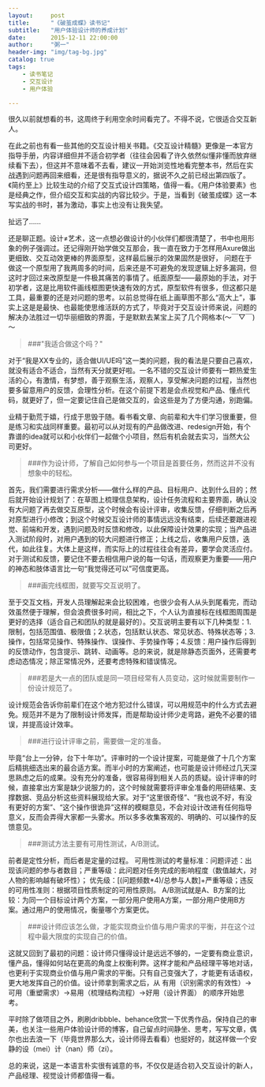 ```yaml
---
layout:     post
title:      "《破茧成蝶》读书记"
subtitle:   "用户体验设计师的养成计划"
date:       2015-12-11 22:00:00
author:     "粥一"
header-img: "img/tag-bg.jpg"
catalog: true
tags:
    - 读书笔记
    - 交互设计
    - 用户体验

---
```


很久以前就想看的书，这周终于利用空余时间看完了。不得不说，它很适合交互新人。

在此之前也有看一些其他的交互设计相关书籍。《交互设计精髓》更像是一本官方指导手册，内容详细但并不适合初学者（往往会因看了许久依然似懂非懂而放弃继续看下去），但这并不意味着不去看，建议一开始浏览性地看完整本书，然后在实战遇到问题再回来细看，还是很有指导意义的，据说不久之前已经出第四版了。《简约至上》比较生动的介绍了交互式设计四策略，值得一看。《用户体验要素》也是经典之作，但介绍交互和实战的内容比较少。于是，当看到《破茧成蝶》这一本写实战的书时，甚为激动，事实上也没有让我失望。

扯远了……

还是聊正题。设计≠艺术，这一点想必做设计的小伙伴们都很清楚了，书中也用形象的例子强调过。还记得刚开始学做交互那会，我一直在致力于怎样用Axure做出更细致、交互动效更棒的界面原型，这样最后展示的效果固然是很好， 问题在于做这一个原型用了我两周多的时间，后来还是不可避免的发现逻辑上好多漏洞，但这时才回过来改原型是一件极其痛苦的事情了。纸面原型——最原始的手法，对于初学者，这是比用软件画线框图更快速有效的方式，原型软件有很多，但这都只是工具，最重要的还是对问题的思考。以前总觉得在纸上画草图不那么“高大上”，事实上这是是最快、也最能使思维活跃的方式了，毕竟对于交互设计师来说，问题的解决办法胜过一切华丽细致的界面，于是默默去某宝上买了几个网格本(～￣▽￣)～

>###"我适合做这个吗？"

对于“我是XX专业的，适合做UI/UE吗”这一类的问题，我的看法是只要自己喜欢，就没有适合不适合，当然有天分就更好啦。一名不错的交互设计师要有一颗热爱生活的心，有激情，有梦想，善于观察生活，观察人，享受解决问题的过程，当然也要多留意用户的反馈，会理性分析。在这个前提下若是会点视觉和产品、懂点代码，就更好了，但一定要记住自己是做交互的，会这些是为了方便沟通，别跑偏。

业精于勤荒于嬉，行成于思毁于随。看书看文章、向前辈和大牛们学习很重要，但是练习和实战同样重要。最初可以从对现有的产品做改进、redesign开始，有个靠谱的idea就可以和小伙伴们一起做个小项目，然后有机会就去实习，当然大公司更好。

>###作为设计师，了解自己如何参与一个项目是首要任务，然而这并不没有想象中的轻松。

首先，我们需要进行需求分析——做什么样的产品、目标用户、达到什么目的；然后就开始设计规划了：在草图上梳理信息架构，设计任务流程和主要界面，确认没有大问题了再去做交互原型，这个时候会有设计评审，收集反馈，仔细判断之后再对原型进行小修改；到这个时候交互设计师的事情远远没有结束，后续还要跟进视觉、前端和开发，遇到问题及时反馈和修改，以此保障设计效果的实现；当产品进入测试阶段时，对用户遇到的较大问题进行修正；上线之后，收集用户反馈，迭代，如此往复。大体上是这样，而实际上的过程往往会有差异，要学会灵活应付。对于测试和反馈，要记住不要去相信用户说的每一句话，而观察更为重要——用户的神态和肢体语言比一句“我觉得还可以”可信度更高。 

>###画完线框图，就要写交互说明了。

至于交互文档，开发人员理解起来会比较困难，也很少会有人从头到尾看完，而动效虽然便于理解，但会浪费很多时间，相比之下，个人认为直接标在线框图周围是更好的选择（适合自己和团队的就是最好的）。交互说明主要有以下几种类型：1.限制，包括范围值、极限值；2.状态，包括默认状态、常见状态、特殊状态等；3.操作，包括常见操作、特殊操作、误操作、手势操作等；4.反馈：用户操作后得到的反馈动作，包含提示、跳转、动画等。总的来说，就是除静态页面外，还需要考虑动态情况；除正常情况外，还要考虑特殊和错误情况。

>###若是大一点的团队或是同一项目经常有人员变动，这时候就需要制作一份设计规范了。

设计规范会告诉你前辈们在这个地方犯过什么错误，可以用规范中的什么方式去避免。规范并不是为了限制设计师发挥，而是帮助设计师少走弯路，避免不必要的错误，并提高设计效率。

>###进行设计评审之前，需要做一定的准备。

毕竟“台上一分钟，台下十年功”。评审时的一个设计提案，可能是做了十几个方案后精挑细选出来的最合适方案。而半小时的方案阐述，也可能是设计师经过几天深思熟虑之后的成果。没有充分的准备，很容易得到相关人员的质疑。设计评审的时候，直接拿出方案是缺少说服力的，这个时候就需要将评审全准备的用研结果、支撑数据、竞品分析这些资料展现给大家。对于“这里很奇怪”、“我也说不好，有没有更好的方案”、“这个操作很诡异”这样的模糊意见，不会对设计改进有任何指导意义，反而会弄得大家都一头雾水。所以多多收集客观的、明确的、可以操作的反馈意见。

>###测试方法主要有可用性测试，A/B测试。

前者是定性分析，而后者是定量的过程。
可用性测试的考量标准：问题评述：出现该问题的参与者数目；严重等级：此问题对任务完成的影响程度（数值越大，对人物的影响越有破坏性）； 优先级：[(问题频数*4)/总参与人数]+严重等级；违反的可用性准则：根据项目性质制定的可用性原则。
A/B测试就是A、B方案的比较：为同一个目标设计两个方案，一部分用户使用A方案，一部分用户使用B方案。通过用户的使用情况，衡量哪个方案更优。

> ###设计师应该怎么做，才能实现商业价值与用户需求的平衡，并在这个过程中最大限度的实现自己的价值。

这就又回到了最初的问题：设计师只懂得设计是远远不够的，一定要有商业意识，懂产品，懂得如何站在更高的角度上权衡利弊。这样才能和产品经理平等地对话，也更利于实现商业价值与用户需求的平衡。只有自己变强大了，才能更有话语权，更大地发挥自己的价值。设计师拿到需求之后，从 有用（识别需求的有效性）->可用（重塑需求）->易用（梳理结构流程）->好用（设计界面） 的顺序开始思考。

平时除了做项目之外，刷刷dribbble、behance欣赏一下优秀作品，保持自己的审美，也关注一些用户体验设计师的博客，自己留点时间静坐、思考，写写文章，偶尔也出去浪一下（毕竟世界那么大，设计师得去看看）也挺好的，就这样做一个安静的设（mei）计（nan）师（zi）。

总的来说，这是一本语言朴实很有诚意的书，不仅仅是适合初入交互设计的新人，产品经理、视觉设计师都值得一看。